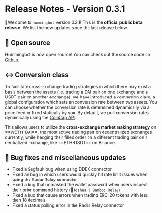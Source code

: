 # Release Notes - Version 0.3.1

🚀Welcome to `hummingbot` version 0.3.1! This is the **official public beta release**. We list the new updates since the last release below.

## 🙌 Open source

Hummingbot is now open source! You can check out the source code on [Github](https://github.com/TheHolyRoger/hummingbot).

## ↔️ Conversion class

To facilitate cross-exchange trading strategies in which there may exist a basis between the assets (i.e. trading a DAI pair on one exchange and a USDT pair on another exchange), we have introduced a conversion class, a global configuration which sets an conversion rate between two assets. You can choose whether the conversion rate is determined dynamically via a price feed or fixed statically by you. By default, we pull conversion rates dynamically using the [CoinCap API](https://docs.coincap.io/).

This allows users to utilize the **cross-exchange market making strategy** on ==WETH-DAI==, the most active trading pair on decentralized exchanges currently, while hedging their filled order on a different trading pair on a centralized exchange, like ==ETH-USDT== on Binance.

## 🐞 Bug fixes and miscellaneous updates

* Fixed a Segfault bug when using DDEX connector
* Fixed an bug in which users would quickly hit rate limit issues when using the Radar Relay connector
* Fixed a bug that unmasked the wallet password when users inspect their prior command history (🙏`Joshua | Bamboo Relay`)
* Fixed a bug that cause errors when trading ERC-20 tokens with less then 18 decimals
* Fixed a status polling error in the Radar Relay connector